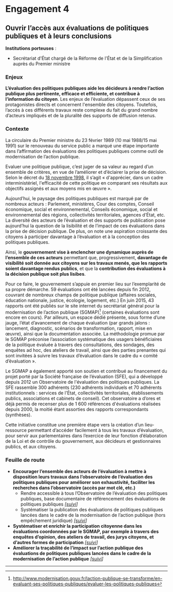 # Engagement 4

##  Ouvrir l’accès aux évaluations de politiques publiques et à leurs conclusions

**Institutions porteuses** :
- Secrétariat d'État chargé de la Réforme de l'État et de la Simplification auprès du Premier ministre

### Enjeux

**L’évaluation des politiques publiques aide les décideurs à rendre l’action publique plus
pertinente, efficace et efficiente, et contribue à l’information du citoyen**. Les enjeux de
l’évaluation dépassent ceux de ses protagonistes directs et concernent l'ensemble des
citoyens. Toutefois, l’accès à ces différents travaux reste complexe du fait du grand nombre
d’acteurs impliqués et de la pluralité des supports de diffusion retenus.

### Contexte

La circulaire du Premier ministre du 23 février 1989 (10 mai 1988/15 mai 1991) sur le renouveau
du service public a marqué une étape importante dans l’affirmation des évaluations des
politiques publiques comme outil de modernisation de l’action publique.

Evaluer une politique publique, c’est juger de sa valeur au regard d’un ensemble de critères,
en vue de l’améliorer et d’éclairer la prise de décision. Selon le décret du [18 novembre 1998](http://www.legifrance.gouv.fr/affichTexte.do?cidTexte=LEGITEXT000005626964&dateTexte=20110516),
il s’agit « d'apprécier, dans un cadre interministériel, l'efficacité de cette politique en
comparant ses résultats aux objectifs assignés et aux moyens mis en œuvre ».

Aujourd’hui, le paysage des politiques publiques est marqué par de nombreux acteurs :
Parlement, ministères, Cour des comptes, Conseil économique, social et environnemental,
Conseils économique, social et environnemental des régions, collectivités territoriales,
agences d’État, etc. La diversité des acteurs de l’évaluation et des supports de publication
pose aujourd’hui la question de la lisibilité et de l’impact de ces évaluations dans la prise de
décision publique. De plus, on note une aspiration croissante des citoyens à participer
davantage à l’évaluation et à la conception des politiques publiques.

Ainsi, le **gouvernement vise à enclencher une dynamique auprès de l’ensemble de ces
acteurs** permettant que, progressivement, **davantage de visibilité soit donnée aux citoyens
sur les travaux menés, que les rapports soient davantage rendus publics**, et que la
**contribution des évaluations à la décision publique soit plus lisibes**.

Pour ce faire, le gouvernement s’appuie en premier lieu sur l’exemplarité de sa propre
démarche. 59 évaluations ont été lancées depuis fin 2012, couvrant de nombreux champs
de politique publique (affaires sociales, éducation nationale, justice, écologie, logement,
etc.) En juin 2015, 43 rapports ont été publiés sur le site internet du secrétariat général pour la
modernisation de l’action publique (SGMAP)[^1] (certaines évaluations sont encore en cours).
Par ailleurs, un espace dédié présente, sous forme d’une jauge, l’état d’avancement de
chaque évaluation (par grands jalons : lancement, diagnostic, scénarios de transformation,
rapport, mise en œuvre), ainsi que la documentation associée. La méthodologie promue par
le SGMAP préconise l’association systématique des usagers bénéficiaires de la politique
évaluée à travers des consultations, des sondages, des enquêtes ad hoc, des ateliers de
travail, ainsi que des parties prenantes qui sont invitées à suivre les travaux d’évaluation dans
le cadre du « comité d’évaluation ».

Le SGMAP a également apporté son soutien et contribué au financement du projet porté
par la Société française de l’évaluation (SFE), qui a développé depuis 2012 un Observatoire
de l'évaluation des politiques publiques. La SFE rassemble 300 adhérents (230 adhérents
individuels et 70 adhérents institutionnels : services de l'État, collectivités territoriales,
établissements publics, associations et cabinets de conseil). Cet observatoire a d’ores et déjà
permis de recenser plus de 1 600 références d'évaluations réalisées depuis 2000, la moitié
étant assorties des rapports correspondants (synthèses).

Cette initiative constitue une première étape vers la création d’un lieu-ressource permettant
d’accéder facilement à tous les travaux d’évaluation, pour servir aux parlementaires dans
l’exercice de leur fonction d’élaboration de la Loi et de contrôle du gouvernement, aux
décideurs et gestionnaires publics, et aux citoyens.

### Feuille de route

- **Encourager l’ensemble des acteurs de l’évaluation à mettre à disposition leurs travaux dans l’observatoire de l’évaluation des politiques publiques pour améliorer son exhaustivité, faciliter les recherches dans l’observatoire (accès par mot clé, etc.)**
    - Rendre accessible à tous l’Observatoire de l’évaluation des politiques publiques, base documentaire de référencement des évaluations de politiques publiques
     _[[suivi](https://git.framasoft.org/etalab/suivi/issues/135)]_
    - Systématiser la publication des évaluations de politiques publiques lancées dans le cadre de la modernisation de l’action publique (hors empêchement juridique)
     _[[suivi](https://git.framasoft.org/etalab/suivi/issues/137)]_
- **Systématiser et enrichir la participation citoyenne dans les évaluations coordonnées par le SGMAP, par exemple à travers des enquêtes d’opinion, des ateliers de travail, des jurys citoyens, et d’autres formes de participation**
     _[[suivi](https://git.framasoft.org/etalab/suivi/issues/138)]_
- **Améliorer la traçabilité de l’impact sur l’action publique des évaluations de politiques publiques lancées dans le cadre de la modernisation de l’action publique**
     _[[suivi](https://git.framasoft.org/etalab/suivi/issues/141)]_

----

[^1]: http://www.modernisation.gouv.fr/laction-publique-se-transforme/en-evaluant-ses-politiques-publiques/evaluer-les-politiques-publiques